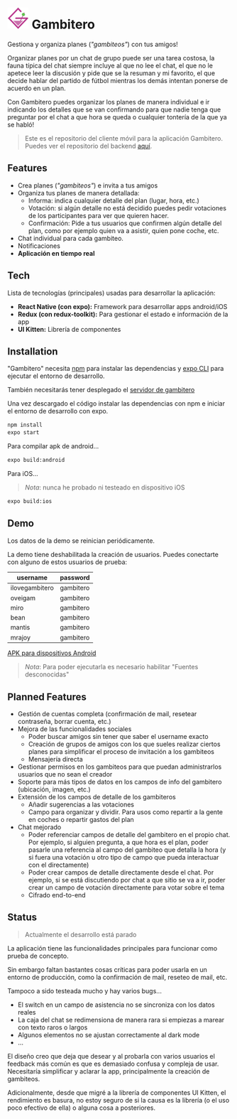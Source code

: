 # ![logo gambitero](https://raw.githubusercontent.com/oveigam/gambitero-app/master/assets/favicon.png) Gambitero

Gestiona y organiza planes (*"gambiteos"*) con tus amigos!

Organizar planes por un chat de grupo puede ser una tarea costosa, la fauna típica del chat siempre incluye al que no lee el chat, el que no le apetece leer la discusión y pide que se la resuman y mi favorito, el que decide hablar del partido de fútbol mientras los demás intentan ponerse de acuerdo en un plan.

Con Gambitero puedes organizar los planes de manera individual e ir indicando los detalles que se van confirmando para que nadie tenga que preguntar por el chat a que hora se queda o cualquier tontería de la que ya se habló!

> Este es el repositorio del cliente móvil para la aplicación Gambitero. 
> Puedes ver el repositorio del backend [aquí](https://github.com/oveigam/gambitero-back).

## Features

- Crea planes (*"gambiteos"*) e invita a tus amigos
- Organiza tus planes de manera detallada:
	- Informa: indica cualquier detalle del plan (lugar, hora, etc.)
	- Votación: si algún detalle no está decidido puedes pedir votaciones de los participantes para ver que quieren hacer.
	- Confirmación: Pide a tus usuarios que confirmen algún detalle del plan, como por ejemplo quien va a asistir, quien pone coche, etc.
- Chat individual para cada gambiteo.
- Notificaciones
- **Aplicación en tiempo real**


## Tech

Lista de tecnologías (principales) usadas para desarrollar la aplicación:
-  **React Native (con expo):** Framework para desarrollar apps android/iOS
-  **Redux (con redux-toolkit):** Para gestionar el estado e información de la app
-  **UI Kitten:** Librería de componentes

## Installation

"Gambitero" necesita [npm](https://nodejs.org/en/download/) para instalar las dependencias y [expo CLI](https://docs.expo.dev/workflow/expo-cli/) para ejecutar el entorno de desarrollo.

También necesitarás tener desplegado el [servidor de gambitero](https://github.com/oveigam/gambitero-back)

Una vez descargado el código instalar las dependencias con npm e iniciar el entorno de desarrollo con expo.

```sh
npm install
expo start
```

Para compilar apk de android...
```sh
expo build:android
```

Para iOS...
>  *Nota*: nunca he probado ni testeado en dispositivo iOS
```sh
expo build:ios
```

## Demo
Los datos de la demo se reinician periódicamente.

La demo tiene deshabilitada la creación de usuarios. Puedes conectarte con alguno de estos usuarios de prueba:

| username | password |
| ------ | ------ |
| ilovegambitero | gambitero |
| oveigam | gambitero |
| miro | gambitero |
| bean | gambitero |
| mantis | gambitero |
| mrajoy | gambitero |

[APK para dispositivos Android]()

>  *Nota*: Para poder ejecutarla es necesario habilitar "Fuentes desconocidas"

## Planned Features
- Gestión de cuentas completa (confirmación de mail, resetear contraseña, borrar cuenta, etc.)
- Mejora de las funcionalidades sociales
	- Poder buscar amigos sin tener que saber el username exacto
	- Creación de grupos de amigos con los que sueles realizar ciertos planes para simplificar el proceso de invitación a los gambiteos
	- Mensajería directa
- Gestionar permisos en los gambiteos para que puedan administrarlos usuarios que no sean el creador
- Soporte para más tipos de datos en los campos de info del gambitero (ubicación, imagen, etc.)
- Extensión de los campos de detalle de los gambiteros
	- Añadir sugerencias a las votaciones
	- Campo para organizar y dividir. Para usos como repartir a la gente en coches o repartir gastos del plan
- Chat mejorado 
	- Poder referenciar campos de detalle del gambitero en el propio chat. Por ejemplo, si alguien pregunta, a que hora es el plan, poder pasarle una referencia al campo del gambiteo que detalla la hora (y si fuera una votación u otro tipo de campo que pueda interactuar con el directamente)
	- Poder crear campos de detalle directamente desde el chat. Por ejemplo, si se está discutiendo por chat a que sitio se va a ir, poder crear un campo de votación directamente para votar sobre el tema
	- Cifrado end-to-end

## Status
> Actualmente el desarrollo está parado

La aplicación tiene las funcionalidades principales para funcionar como prueba de concepto. 

Sin embargo faltan bastantes cosas críticas para poder usarla en un entorno de producción, como la confirmación de mail, reseteo de mail, etc.

Tampoco a sido testeada mucho y hay varios bugs...
- El switch en un campo de asistencia no se sincroniza con los datos reales
- La caja del chat se redimensiona de manera rara si empiezas a marear con texto raros o largos
- Algunos elementos no se ajustan correctamente al dark mode
- ...

El diseño creo que deja que desear y al probarla con varios usuarios el feedback más común es que es demasiado confusa y compleja de usar. Necesitaría simplificar y aclarar la app, principalmente la creación de gambiteos.

Adicionalmente, desde que migré a la librería de componentes UI Kitten, el rendimiento es basura, no estoy seguro de si la causa es la librería (o el uso poco efectivo de ella) o alguna cosa a posteriores.
